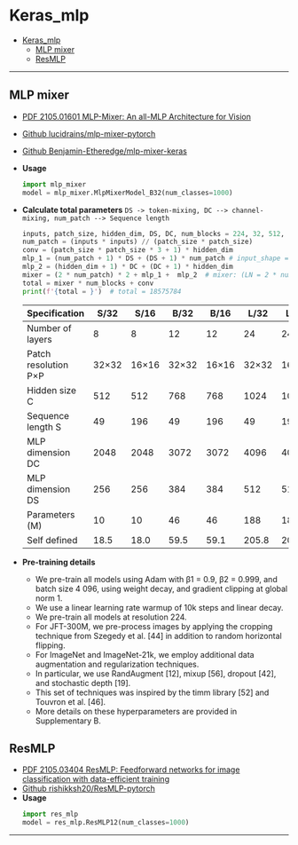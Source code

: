 # Keras_mlp
<!-- TOC depthFrom:1 depthTo:6 withLinks:1 updateOnSave:1 orderedList:0 -->

- [Keras_mlp](#kerasmlp)
	- [MLP mixer](#mlp-mixer)
	- [ResMLP](#resmlp)

<!-- /TOC -->
***

## MLP mixer
  - [PDF 2105.01601 MLP-Mixer: An all-MLP Architecture for Vision](https://arxiv.org/pdf/2105.01601.pdf)
  - [Github lucidrains/mlp-mixer-pytorch](https://github.com/lucidrains/mlp-mixer-pytorch)
  - [Github Benjamin-Etheredge/mlp-mixer-keras](https://github.com/Benjamin-Etheredge/mlp-mixer-keras)
  - **Usage**
    ```py
    import mlp_mixer
    model = mlp_mixer.MlpMixerModel_B32(num_classes=1000)
    ```
  - **Calculate total parameters** `DS -> token-mixing, DC --> channel-mixing, num_patch --> Sequence length`
    ```py
    inputs, patch_size, hidden_dim, DS, DC, num_blocks = 224, 32, 512, 256, 2048, 8
    num_patch = (inputs * inputs) // (patch_size * patch_size)
    conv = (patch_size * patch_size * 3 + 1) * hidden_dim
    mlp_1 = (num_patch + 1) * DS + (DS + 1) * num_patch # input_shape = (num_patch, hidden_dim)
    mlp_2 = (hidden_dim + 1) * DC + (DC + 1) * hidden_dim
    mixer = (2 * num_patch) * 2 + mlp_1 +  mlp_2  # mixer: (LN = 2 * num_patch) * 2 + mlp_1 +  mlp_2
    total = mixer * num_blocks + conv
    print(f'{total = }')  # total = 18575784
    ```

    | Specification        | S/32  | S/16  | B/32  | B/16  | L/32  | L/16  | H/14  |
    | -------------------- | ----- | ----- | ----- | ----- | ----- | ----- | ----- |
    | Number of layers     | 8     | 8     | 12    | 12    | 24    | 24    | 32    |
    | Patch resolution P×P | 32×32 | 16×16 | 32×32 | 16×16 | 32×32 | 16×16 | 14×14 |
    | Hidden size C        | 512   | 512   | 768   | 768   | 1024  | 1024  | 1280  |
    | Sequence length S    | 49    | 196   | 49    | 196   | 49    | 196   | 256   |
    | MLP dimension DC     | 2048  | 2048  | 3072  | 3072  | 4096  | 4096  | 5120  |
    | MLP dimension DS     | 256   | 256   | 384   | 384   | 512   | 512   | 640   |
    | Parameters (M)       | 10    | 10    | 46    | 46    | 188   | 189   | 409   |
    | Self defined         | 18.5  | 18.0  | 59.5  | 59.1  | 205.8 | 207.1 | 430.9 |

  - **Pre-training details**
    - We pre-train all models using Adam with β1 = 0.9, β2 = 0.999, and batch size 4 096, using weight decay, and gradient clipping at global norm 1.
    - We use a linear learning rate warmup of 10k steps and linear decay.
    - We pre-train all models at resolution 224.
    - For JFT-300M, we pre-process images by applying the cropping technique from Szegedy et al. [44] in addition to random horizontal flipping.
    - For ImageNet and ImageNet-21k, we employ additional data augmentation and regularization techniques.
    - In particular, we use RandAugment [12], mixup [56], dropout [42], and stochastic depth [19].
    - This set of techniques was inspired by the timm library [52] and Touvron et al. [46].
    - More details on these hyperparameters are provided in Supplementary B.
## ResMLP
  - [PDF 2105.03404 ResMLP: Feedforward networks for image classification with data-efficient training](https://arxiv.org/pdf/2105.03404.pdf)
  - [Github rishikksh20/ResMLP-pytorch](https://github.com/rishikksh20/ResMLP-pytorch)
  - **Usage**
    ```py
    import res_mlp
    model = res_mlp.ResMLP12(num_classes=1000)
    ```
***
